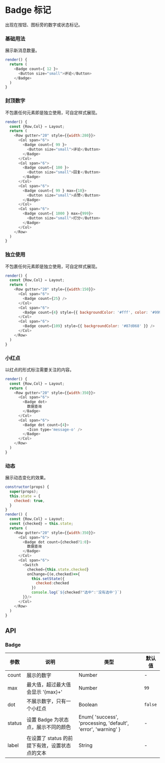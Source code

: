 Badge 标记
===

出现在按钮、图标旁的数字或状态标记。


### 基础用法

展示新消息数量。

<!--DemoStart--> 
```js
render() {
  return (
    <Badge count={ 12 }>
      <Button size="small">评论</Button>
    </Badge>
  )
}
```
<!--End-->


### 封顶数字

不包裹任何元素即是独立使用，可自定样式展现。

<!--DemoStart--> 
```js
render() {
  const {Row,Col} = Layout;
  return (
    <Row gutter="20" style={{width:280}}>
      <Col span="6">
        <Badge count={ 99 }>
          <Button size="small">评论</Button>
        </Badge>
      </Col>
      <Col span="6">
        <Badge count={ 100 }>
          <Button size="small">回复</Button>
        </Badge>
      </Col>
      <Col span="6">
        <Badge count={ 99 } max={10}>
          <Button size="small">点赞</Button>
        </Badge>
      </Col>
      <Col span="6">
        <Badge count={ 1000 } max={999}>
          <Button size="small">打分</Button>
        </Badge>
      </Col>
    </Row>
  )
}
```
<!--End-->

### 独立使用

不包裹任何元素即是独立使用，可自定样式展现。

<!--DemoStart--> 
```js
render() {
  const {Row,Col} = Layout;
  return (
    <Row gutter="20" style={{width:150}}>
      <Col span="6">
        <Badge count={25} /> 
      </Col>
      <Col span="6">
        <Badge count={4} style={{ backgroundColor: '#fff', color: '#999', boxShadow: '0 0 0 1px #d9d9d9 inset' }} /> 
      </Col>
      <Col span="6">
        <Badge count={109} style={{ backgroundColor: '#87d068' }} /> 
      </Col>
    </Row>
  )
}
```
<!--End-->

### 小红点

以红点的形式标注需要关注的内容。

<!--DemoStart--> 
```js
render() {
  const {Row,Col} = Layout;
  return (
    <Row gutter="20" style={{width:350}}>
      <Col span="6">
        <Badge dot>
          数据查询
        </Badge>
      </Col>
      <Col span="6">
        <Badge dot count={4}>
          <Icon type='message-o' />
        </Badge>
      </Col>
    </Row>
  )
}
```
<!--End-->

### 动态

展示动态变化的效果。

<!--DemoStart--> 
```js
constructor(props) {
  super(props);
  this.state = {
    checked: true,
  }
}
render() {
  const {Row,Col} = Layout;
  const {checked} = this.state;
  return (
    <Row gutter="20" style={{width:350}}>
      <Col span="6">
        <Badge dot count={checked?1:0}>
          数据查询
        </Badge>
      </Col>
      <Col span="6">
        <Switch 
          checked={this.state.checked}
          onChange={(e,checked)=>{
            this.setState({
              checked:checked
            })
            console.log(`${checked?"选中":'没有选中'}`)
        }}/>
      </Col>
    </Row>
  )
}
```
<!--End-->

## API

### Badge

| 参数 | 说明 | 类型 | 默认值 |
|--------- |-------- |--------- |-------- |
| count | 展示的数字 | Number | - |
| max | 最大值，超过最大值会显示 '{max}+' | Number | `99` |
| dot | 不展示数字，只有一个小红点 | Boolean | `false` |
| status | 设置 Badge 为状态点，展示不同的颜色 | Enum{ 'success', 'processing, 'default', 'error', 'warning' } | - |
| label | 在设置了 status 的前提下有效，设置状态点的文本 | String | - |
